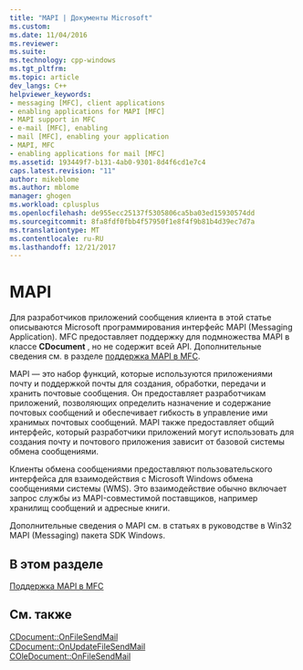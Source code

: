 ```yaml
---
title: "MAPI | Документы Microsoft"
ms.custom: 
ms.date: 11/04/2016
ms.reviewer: 
ms.suite: 
ms.technology: cpp-windows
ms.tgt_pltfrm: 
ms.topic: article
dev_langs: C++
helpviewer_keywords:
- messaging [MFC], client applications
- enabling applications for MAPI [MFC]
- MAPI support in MFC
- e-mail [MFC], enabling
- mail [MFC], enabling your application
- MAPI, MFC
- enabling applications for mail [MFC]
ms.assetid: 193449f7-b131-4ab0-9301-8d4f6cd1e7c4
caps.latest.revision: "11"
author: mikeblome
ms.author: mblome
manager: ghogen
ms.workload: cplusplus
ms.openlocfilehash: de955ecc25137f5305806ca5ba03ed15930574dd
ms.sourcegitcommit: 8fa8fdf0fbb4f57950f1e8f4f9b81b4d39ec7d7a
ms.translationtype: MT
ms.contentlocale: ru-RU
ms.lasthandoff: 12/21/2017
---
```

# <a name="mapi"></a>MAPI
Для разработчиков приложений сообщения клиента в этой статье описываются Microsoft программирования интерфейс MAPI (Messaging Application). MFC предоставляет поддержку для подмножества MAPI в классе **CDocument** , но не содержит всей API. Дополнительные сведения см. в разделе [поддержка MAPI в MFC](../mfc/mapi-support-in-mfc.md).  
  
 MAPI — это набор функций, которые используются приложениями почту и поддержкой почты для создания, обработки, передачи и хранить почтовые сообщения. Он предоставляет разработчикам приложений, позволяющих определить назначение и содержание почтовых сообщений и обеспечивает гибкость в управление ими хранимых почтовых сообщений. MAPI также предоставляет общий интерфейс, который разработчики приложений могут использовать для создания почту и почтового приложения зависит от базовой системы обмена сообщениями.  
  
 Клиенты обмена сообщениями предоставляют пользовательского интерфейса для взаимодействия с Microsoft Windows обмена сообщениями системы (WMS). Это взаимодействие обычно включает запрос службы из MAPI-совместимой поставщиков, например хранилищ сообщений и адресные книги.  
  
 Дополнительные сведения о MAPI см. в статьях в руководстве в Win32 MAPI (Messaging) пакета SDK Windows.  
  
## <a name="in-this-section"></a>В этом разделе  
 [Поддержка MAPI в MFC](../mfc/mapi-support-in-mfc.md)  
  
## <a name="see-also"></a>См. также  
 [CDocument::OnFileSendMail](../mfc/reference/cdocument-class.md#onfilesendmail)   
 [CDocument::OnUpdateFileSendMail](../mfc/reference/cdocument-class.md#onupdatefilesendmail)   
 [COleDocument::OnFileSendMail](../mfc/reference/coledocument-class.md#onfilesendmail)

